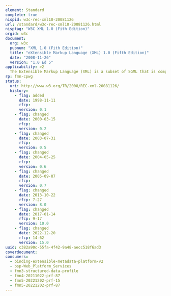 ```yaml
---
element: Standard
complete: true
nispid: w3c-rec-xml10-20081126
url: /standard/w3c-rec-xml10-20081126.html
nisptag: "W3C XML 1.0 (Fith Edition)"
orgid: w3c
document:
  org: w3c
  pubnum: "XML 1.0 (Fith Edition)"
  title: "eXtensible Markup Language (XML) 1.0 (Fifth Edition)"
  date: "2008-11-26"
  version: "1.0 Ed 5"
applicability: >2
  The Extensible Markup Language (XML) is a subset of SGML that is completely described in this document. Its goal is to enable generic SGML to be served, received, and processed on the Web in the way that is now possible with HTML. XML has been designed for ease of implementation and for interoperability with both SGML and HTML.
rp: fmn-cpwg
status:
  uri: http://www.w3.org/TR/2008/REC-xml-20081126/
  history: 
    - flag: added
      date: 1998-11-11
      rfcp: 
      version: 0.1
    - flag: changed
      date: 2000-03-15
      rfcp: 
      version: 0.2
    - flag: changed
      date: 2003-07-31
      rfcp: 
      version: 0.5
    - flag: changed
      date: 2004-05-25
      rfcp: 
      version: 0.6
    - flag: changed
      date: 2005-09-07
      rfcp: 
      version: 0.7
    - flag: changed
      date: 2013-10-22
      rfcp: 7-27
      version: 8.0
    - flag: changed
      date: 2017-01-14
      rfcp: 9-17
      version: 10.0
    - flag: changed
      date: 2022-12-20
      rfcp: 14-62
      version: 15.0
uuid: c382a90c-55fa-4f42-9a48-aecc518f6ad3
coverdocument:
consumers:
  - binding-extensible-metadata-platform-v2
  - bsp-Web_Platform_Services
  - fmn3-structured-data-profile
  - fmn4-20211022-prf-87
  - fmn5-20221202-prf-15
  - fmn5-20221202-prf-87
---
```

